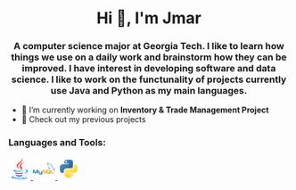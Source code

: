 <h1 align="center">Hi 👋, I'm Jmar</h1>
<h3 align="center">A computer science major at Georgia Tech. I like to learn how things we use on a daily work and brainstorm how they can be improved. I have interest in developing software and data science. I like to work on the functunality of projects currently use Java and Python as my main languages.</h3>

- 🔭 I’m currently working on **Inventory & Trade Management Project**
- 📁 Check out my previous projects
<p align="left">
</p>

<h3 align="left">Languages and Tools:</h3>
<p align="left"> <a href="https://www.java.com" target="_blank" rel="noreferrer"> <img src="https://raw.githubusercontent.com/devicons/devicon/master/icons/java/java-original.svg" alt="java" width="40" height="40"/> </a> <a href="https://www.mysql.com/" target="_blank" rel="noreferrer"> <img src="https://raw.githubusercontent.com/devicons/devicon/master/icons/mysql/mysql-original-wordmark.svg" alt="mysql" width="40" height="40"/> </a> <a href="https://www.python.org" target="_blank" rel="noreferrer"> <img src="https://raw.githubusercontent.com/devicons/devicon/master/icons/python/python-original.svg" alt="python" width="40" height="40"/> </a> </p>

